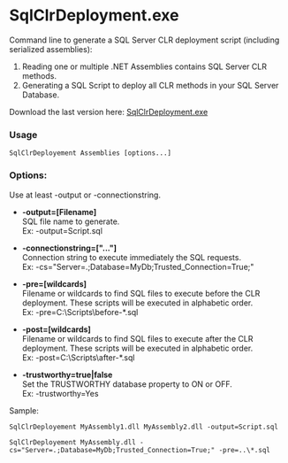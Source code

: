 # SqlClrDeployment.exe
Command line to generate a SQL Server CLR deployment script (including serialized assemblies):

1. Reading one or multiple .NET Assemblies contains SQL Server CLR methods.
3. Generating a SQL Script to deploy all CLR methods in your SQL Server Database.

Download the last version here: [SqlClrDeployment.exe](https://github.com/Apps72/Dev.Dev.SqlClrDeployement/raw/master/releases/last/SqlClrDeployment.exe)

### Usage

```
SqlClrDeployement Assemblies [options...]
```

### Options:

Use at least -output or -connectionstring.

* **-output=[Filename]**  
SQL file name to generate.  
Ex: -output=Script.sql
                            
* **-connectionstring=["..."]**  
Connection string to execute immediately the SQL requests.  
Ex: -cs="Server=.;Database=MyDb;Trusted_Connection=True;"

* **-pre=[wildcards]**  
Filename or wildcards to find SQL files to execute before the CLR deployment.
These scripts will be executed in alphabetic order.  
Ex: -pre=C:\Scripts\before-*.sql

* **-post=[wildcards]**  
Filename or wildcards to find SQL files to execute after the CLR deployment.
These scripts will be executed in alphabetic order.  
Ex: -post=C:\Scripts\after-*.sql

* **-trustworthy=true|false**               
Set the TRUSTWORTHY database property to ON or OFF.  
Ex: -trustworthy=Yes

Sample:
```
SqlClrDeployement MyAssembly1.dll MyAssembly2.dll -output=Script.sql
```

```
SqlClrDeployement MyAssembly.dll -cs="Server=.;Database=MyDb;Trusted_Connection=True;" -pre=..\*.sql
```